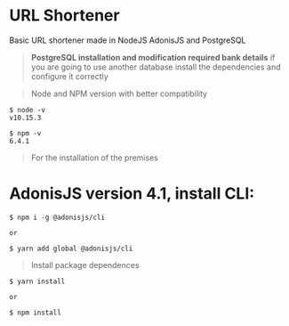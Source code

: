 # URL Shortener
Basic URL shortener made in NodeJS AdonisJS and PostgreSQL
>**PostgreSQL installation and modification required
> bank details**
> if you are going to use another database install the dependencies and configure it correctly

> Node and NPM version with better compatibility
```
$ node -v
v10.15.3

$ npm -v
6.4.1
```

> For the installation of the premises

# AdonisJS version 4.1, install CLI:
```
$ npm i -g @adonisjs/cli

or

$ yarn add global @adonisjs/cli
```

> Install package dependences
```
$ yarn install

or

$ npm install
```
